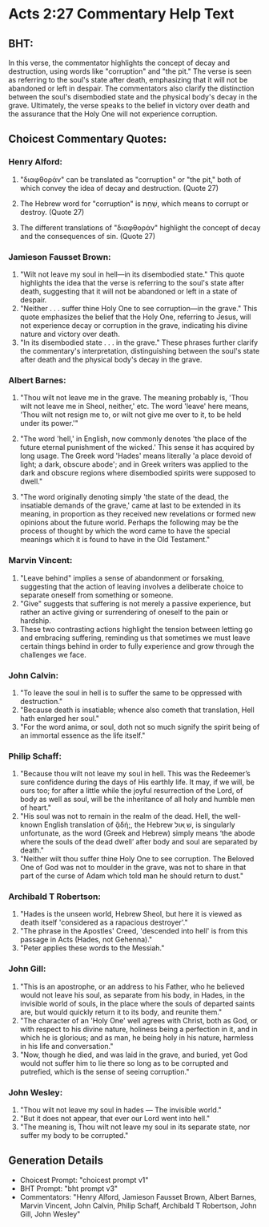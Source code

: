 # Acts 2:27 Commentary Help Text

## BHT:
In this verse, the commentator highlights the concept of decay and destruction, using words like "corruption" and "the pit." The verse is seen as referring to the soul's state after death, emphasizing that it will not be abandoned or left in despair. The commentators also clarify the distinction between the soul's disembodied state and the physical body's decay in the grave. Ultimately, the verse speaks to the belief in victory over death and the assurance that the Holy One will not experience corruption.

## Choicest Commentary Quotes:
### Henry Alford:
1. "διαφθοράν" can be translated as "corruption" or "the pit," both of which convey the idea of decay and destruction. (Quote 27)

2. The Hebrew word for "corruption" is שַׁחַת, which means to corrupt or destroy. (Quote 27)

3. The different translations of "διαφθοράν" highlight the concept of decay and the consequences of sin. (Quote 27)

### Jamieson Fausset Brown:
1. "Wilt not leave my soul in hell—in its disembodied state." This quote highlights the idea that the verse is referring to the soul's state after death, suggesting that it will not be abandoned or left in a state of despair.
2. "Neither . . . suffer thine Holy One to see corruption—in the grave." This quote emphasizes the belief that the Holy One, referring to Jesus, will not experience decay or corruption in the grave, indicating his divine nature and victory over death.
3. "In its disembodied state . . . in the grave." These phrases further clarify the commentary's interpretation, distinguishing between the soul's state after death and the physical body's decay in the grave.

### Albert Barnes:
1. "Thou wilt not leave me in the grave. The meaning probably is, 'Thou wilt not leave me in Sheol, neither,' etc. The word 'leave' here means, 'Thou wilt not resign me to, or wilt not give me over to it, to be held under its power.'" 

2. "The word 'hell,' in English, now commonly denotes 'the place of the future eternal punishment of the wicked.' This sense it has acquired by long usage. The Greek word 'Hades' means literally 'a place devoid of light; a dark, obscure abode'; and in Greek writers was applied to the dark and obscure regions where disembodied spirits were supposed to dwell."

3. "The word originally denoting simply 'the state of the dead, the insatiable demands of the grave,' came at last to be extended in its meaning, in proportion as they received new revelations or formed new opinions about the future world. Perhaps the following may be the process of thought by which the word came to have the special meanings which it is found to have in the Old Testament."

### Marvin Vincent:
1. "Leave behind" implies a sense of abandonment or forsaking, suggesting that the action of leaving involves a deliberate choice to separate oneself from something or someone.
2. "Give" suggests that suffering is not merely a passive experience, but rather an active giving or surrendering of oneself to the pain or hardship.
3. These two contrasting actions highlight the tension between letting go and embracing suffering, reminding us that sometimes we must leave certain things behind in order to fully experience and grow through the challenges we face.

### John Calvin:
1. "To leave the soul in hell is to suffer the same to be oppressed with destruction."
2. "Because death is insatiable; whence also cometh that translation, Hell hath enlarged her soul."
3. "For the word anima, or soul, doth not so much signify the spirit being of an immortal essence as the life itself."

### Philip Schaff:
1. "Because thou wilt not leave my soul in hell. This was the Redeemer’s sure confidence during the days of His earthly life. It may, if we will, be ours too; for after a little while the joyful resurrection of the Lord, of body as well as soul, will be the inheritance of all holy and humble men of heart."
2. "His soul was not to remain in the realm of the dead. Hell, the well-known English translation of ᾃδή;, the Hebrew שׁ ְאול, is singularly unfortunate, as the word (Greek and Hebrew) simply means ‘the abode where the souls of the dead dwell’ after body and soul are separated by death."
3. "Neither wilt thou suffer thine Holy One to see corruption. The Beloved One of God was not to moulder in the grave, was not to share in that part of the curse of Adam which told man he should return to dust."

### Archibald T Robertson:
1. "Hades is the unseen world, Hebrew Sheol, but here it is viewed as death itself 'considered as a rapacious destroyer'." 
2. "The phrase in the Apostles' Creed, 'descended into hell' is from this passage in Acts (Hades, not Gehenna)." 
3. "Peter applies these words to the Messiah."

### John Gill:
1. "This is an apostrophe, or an address to his Father, who he believed would not leave his soul, as separate from his body, in Hades, in the invisible world of souls, in the place where the souls of departed saints are, but would quickly return it to its body, and reunite them."
2. "The character of an 'Holy One' well agrees with Christ, both as God, or with respect to his divine nature, holiness being a perfection in it, and in which he is glorious; and as man, he being holy in his nature, harmless in his life and conversation."
3. "Now, though he died, and was laid in the grave, and buried, yet God would not suffer him to lie there so long as to be corrupted and putrefied, which is the sense of seeing corruption."

### John Wesley:
1. "Thou wilt not leave my soul in hades — The invisible world."
2. "But it does not appear, that ever our Lord went into hell."
3. "The meaning is, Thou wilt not leave my soul in its separate state, nor suffer my body to be corrupted."


## Generation Details
- Choicest Prompt: "choicest prompt v1"
- BHT Prompt: "bht prompt v3"
- Commentators: "Henry Alford, Jamieson Fausset Brown, Albert Barnes, Marvin Vincent, John Calvin, Philip Schaff, Archibald T Robertson, John Gill, John Wesley"
